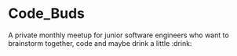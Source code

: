 # Code_Buds
A private monthly meetup for junior software engineers who want to brainstorm together, code and maybe drink a little :drink:
